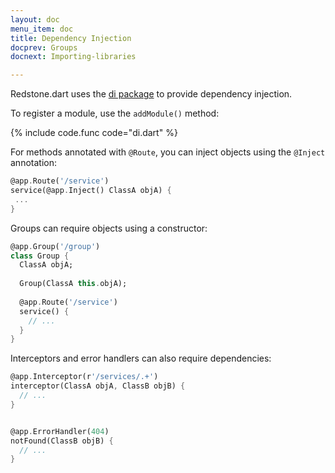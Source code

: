 ```yaml
---
layout: doc
menu_item: doc
title: Dependency Injection
docprev: Groups
docnext: Importing-libraries

---
```

Redstone.dart uses the [di package](http://pub.dartlang.org/packages/di) to provide dependency injection.

To register a module, use the `addModule()` method:

{% include code.func code="di.dart" %}

For methods annotated with `@Route`, you can inject objects using the `@Inject` annotation:

```dart
@app.Route('/service')
service(@app.Inject() ClassA objA) {
 ...
}
```

Groups can require objects using a constructor:

```dart
@app.Group('/group')
class Group {
  ClassA objA;
  
  Group(ClassA this.objA);
  
  @app.Route('/service')
  service() {
    // ...
  }
}
```

Interceptors and error handlers can also require dependencies:

```dart
@app.Interceptor(r'/services/.+')
interceptor(ClassA objA, ClassB objB) {
  // ...
}


@app.ErrorHandler(404)
notFound(ClassB objB) {
  // ...
}
```
